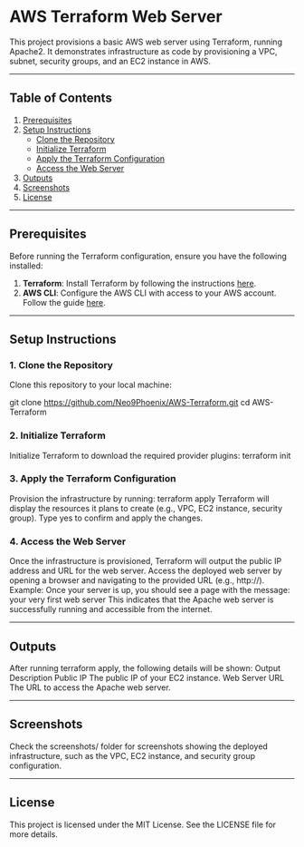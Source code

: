 # AWS Terraform Web Server

This project provisions a basic AWS web server using Terraform, running Apache2. It demonstrates infrastructure as code by provisioning a VPC, subnet, security groups, and an EC2 instance in AWS.

---

## Table of Contents

1. [Prerequisites](#prerequisites)
2. [Setup Instructions](#setup-instructions)
   - [Clone the Repository](#clone-the-repository)
   - [Initialize Terraform](#initialize-terraform)
   - [Apply the Terraform Configuration](#apply-the-terraform-configuration)
   - [Access the Web Server](#access-the-web-server)
3. [Outputs](#outputs)
4. [Screenshots](#screenshots)
5. [License](#license)

---

## Prerequisites

Before running the Terraform configuration, ensure you have the following installed:

1. **Terraform**: Install Terraform by following the instructions [here](https://www.terraform.io/downloads.html).
2. **AWS CLI**: Configure the AWS CLI with access to your AWS account. Follow the guide [here](https://docs.aws.amazon.com/cli/latest/userguide/cli-configure-files.html).

---

## Setup Instructions

### 1. Clone the Repository

Clone this repository to your local machine:

git clone https://github.com/Neo9Phoenix/AWS-Terraform.git
cd AWS-Terraform

### 2. Initialize Terraform
Initialize Terraform to download the required provider plugins:
terraform init

### 3. Apply the Terraform Configuration
Provision the infrastructure by running:
terraform apply
Terraform will display the resources it plans to create (e.g., VPC, EC2 instance, security group). Type yes to confirm and apply the changes.

### 4. Access the Web Server
Once the infrastructure is provisioned, Terraform will output the public IP address and URL for the web server. Access the deployed web server by opening a browser and navigating to the provided URL (e.g., http://<public-ip>).
Example: Once your server is up, you should see a page with the message:
your very first web server
This indicates that the Apache web server is successfully running and accessible from the internet.

---

## Outputs 

After running terraform apply, the following details will be shown:
Output Description
Public IP	The public IP of your EC2 instance.
Web Server URL	The URL to access the Apache web server.

---

## Screenshots

Check the screenshots/ folder for screenshots showing the deployed infrastructure, such as the VPC, EC2 instance, and security group configuration.

---

## License

This project is licensed under the MIT License. See the LICENSE file for more details.
